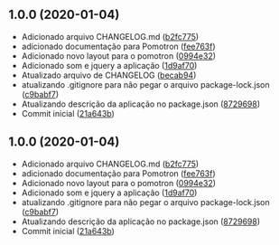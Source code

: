 ## 1.0.0 (2020-01-04)

* Adicionado arquivo CHANGELOG.md ([b2fc775](https://github.com/Silva01/pomotron/commit/b2fc775))
* adicionado documentação para Pomotron ([fee763f](https://github.com/Silva01/pomotron/commit/fee763f))
* Adicionado novo layout para o pomotron ([0994e32](https://github.com/Silva01/pomotron/commit/0994e32))
* Adicionado som e jquery a aplicação ([1d9af70](https://github.com/Silva01/pomotron/commit/1d9af70))
* Atualizado arquivo de CHANGELOG ([becab94](https://github.com/Silva01/pomotron/commit/becab94))
* atualizando .gitignore para não pegar o arquivo package-lock.json ([c9babf7](https://github.com/Silva01/pomotron/commit/c9babf7))
* Atualizando descrição da aplicação no package.json ([8729698](https://github.com/Silva01/pomotron/commit/8729698))
* Commit inicial ([21a643b](https://github.com/Silva01/pomotron/commit/21a643b))



## 1.0.0 (2020-01-04)

* Adicionado arquivo CHANGELOG.md ([b2fc775](https://github.com/Silva01/pomotron/commit/b2fc775))
* adicionado documentação para Pomotron ([fee763f](https://github.com/Silva01/pomotron/commit/fee763f))
* Adicionado novo layout para o pomotron ([0994e32](https://github.com/Silva01/pomotron/commit/0994e32))
* Adicionado som e jquery a aplicação ([1d9af70](https://github.com/Silva01/pomotron/commit/1d9af70))
* atualizando .gitignore para não pegar o arquivo package-lock.json ([c9babf7](https://github.com/Silva01/pomotron/commit/c9babf7))
* Atualizando descrição da aplicação no package.json ([8729698](https://github.com/Silva01/pomotron/commit/8729698))
* Commit inicial ([21a643b](https://github.com/Silva01/pomotron/commit/21a643b))




